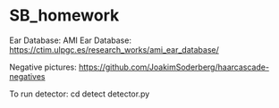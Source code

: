 # SB_homework

Ear Database: AMI Ear Database: https://ctim.ulpgc.es/research_works/ami_ear_database/

Negative pictures: https://github.com/JoakimSoderberg/haarcascade-negatives

To run detector:
 cd detect
 detector.py
